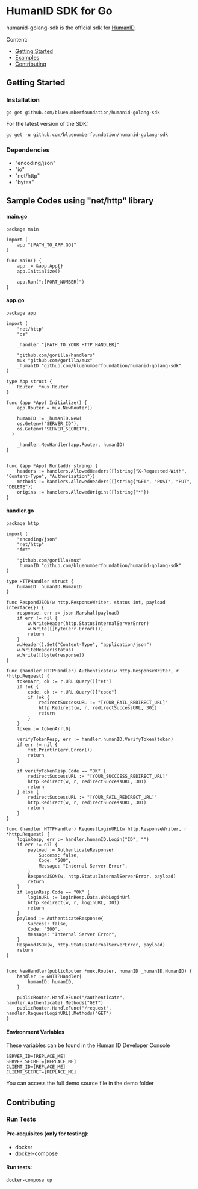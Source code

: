 
# HumanID SDK for Go
humanid-golang-sdk is the official sdk for [HumanID](https://human-id.org/).

Content:
- [Getting Started](#getting-started)
- [Examples](#sample-codes-using-"net/http"-library)
- [Contributing](#contributing)


## Getting Started

### Installation
```
go get github.com/bluenumberfoundation/humanid-golang-sdk
```
For the latest version of the SDK:
```
go get -u github.com/bluenumberfoundation/humanid-golang-sdk
```
### Dependencies
- "encoding/json"
- "io"
- "net/http"
- "bytes"

## Sample Codes using "net/http" library
#### main.go
```
package main

import (
	app "[PATH_TO_APP.GO]"
)

func main() {
	app := &app.App{}
	app.Initialize()

	app.Run(":[PORT_NUMBER]")
}

```
#### app.go

```
package app

import (
	"net/http"
	"os"

	_handler "[PATH_TO_YOUR_HTTP_HANDLER]"

	"github.com/gorilla/handlers"
	mux "github.com/gorilla/mux"
	_humanID "github.com/bluenumberfoundation/humanid-golang-sdk"
)

type App struct {
	Router  *mux.Router
}

func (app *App) Initialize() {
	app.Router = mux.NewRouter()

	humanID := _humanID.New(
    os.Getenv("SERVER_ID"),
    os.Getenv("SERVER_SECRET"),
  )

	_handler.NewHandler(app.Router, humanID)
}


func (app *App) Run(addr string) {
	headers := handlers.AllowedHeaders([]string{"X-Requested-With", "Content-Type", "Authorization"})
	methods := handlers.AllowedHeaders([]string{"GET", "POST", "PUT", "DELETE"})
	origins := handlers.AllowedOrigins([]string{"*"})
}

```
#### handler.go
```
package http

import (
	"encoding/json"
	"net/http"
	"fmt"

	"github.com/gorilla/mux"
	_humanID "github.com/bluenumberfoundation/humanid-golang-sdk"
)

type HTTPHandler struct {
	humanID _humanID.HumanID
}

func RespondJSON(w http.ResponseWriter, status int, payload interface{}) {
	response, err := json.Marshal(payload)
	if err != nil {
		w.WriteHeader(http.StatusInternalServerError)
		w.Write([]byte(err.Error()))
		return
	}
	w.Header().Set("Content-Type", "application/json")
	w.WriteHeader(status)
	w.Write([]byte(response))
}

func (handler HTTPHandler) Authenticate(w http.ResponseWriter, r *http.Request) {
	tokenArr, ok := r.URL.Query()["et"]
	if !ok {
		code, ok := r.URL.Query()["code"]
		if !ok {
			redirectSuccessURL := "[YOUR_FAIL_REDIRECT_URL]"
			http.Redirect(w, r, redirectSuccessURL, 301)
			return
		}
	}
	token := tokenArr[0]

	verifyTokenResp, err := handler.humanID.VerifyToken(token)
	if err != nil {
		fmt.Println(err.Error())
		return
	}

	if verifyTokenResp.Code == "OK" {
		redirectSuccessURL := "[YOUR_SUCCCESS_REDIRECT_URL]"
		http.Redirect(w, r, redirectSuccessURL, 301)
		return
	} else {
		redirectSuccessURL := "[YOUR_FAIL_REDIRECT_URL]"
		http.Redirect(w, r, redirectSuccessURL, 301)
		return
	}
}

func (handler HTTPHandler) RequestLoginURL(w http.ResponseWriter, r *http.Request) {
	loginResp, err := handler.humanID.Login("ID", "")
	if err != nil {
		payload := AuthenticateResponse{
			Success: false,
			Code: "500",
			Message: "Internal Server Error",
		}
		RespondJSON(w, http.StatusInternalServerError, payload)
		return
	}
	if loginResp.Code == "OK" {
		loginURL := loginResp.Data.WebLoginUrl
		http.Redirect(w, r, loginURL, 301)
		return
	}
	payload := AuthenticateResponse{
		Success: false,
		Code: "500",
		Message: "Internal Server Error",
	}
	RespondJSON(w, http.StatusInternalServerError, payload)
	return
}


func NewHandler(publicRouter *mux.Router, humanID _humanID.HumanID) {
	handler := &HTTPHandler{
		humanID: humanID,
	}

	publicRouter.HandleFunc("/authenticate", handler.Authenticate).Methods("GET")
	publicRouter.HandleFunc("/request", handler.RequestLoginURL).Methods("GET")
}

```
#### Environment Variables
These variables can be found in the Human ID Developer Console
```
SERVER_ID=[REPLACE_ME]
SERVER_SECRET=[REPLACE_ME]
CLIENT_ID=[REPLACE_ME]
CLIENT_SECRET=[REPLACE_ME]
```

You can access the full demo source file in the demo folder
## Contributing
### Run Tests
#### Pre-requisites (only for testing):
- docker
- docker-compose

#### Run tests:
```
docker-compose up
```
